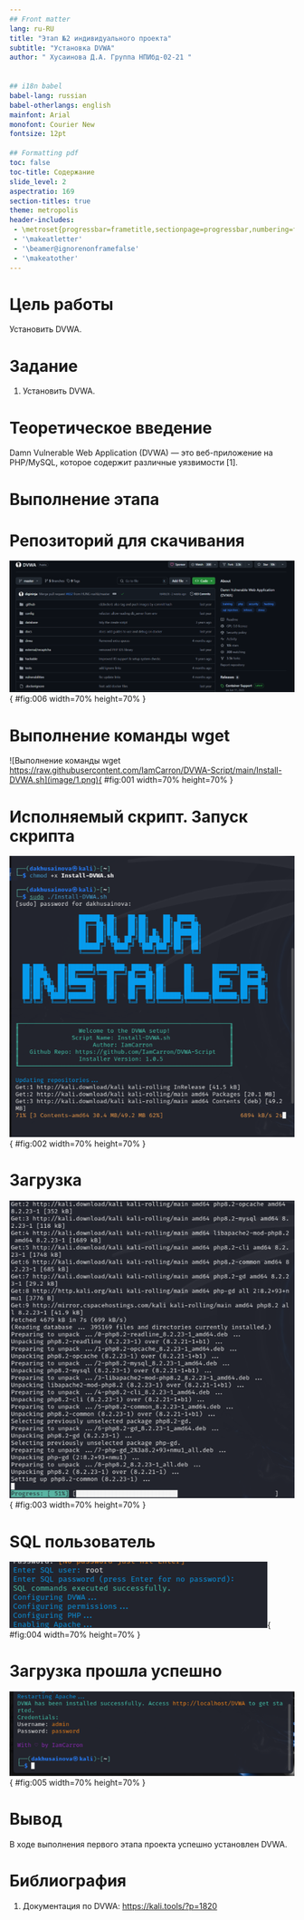 ```yaml
---
## Front matter
lang: ru-RU
title: "Этап №2 индивидуального проекта"
subtitle: "Установка DVWA"
author: " Хусаинова Д.А. Группа НПИбд-02-21 "


## i18n babel
babel-lang: russian 
babel-otherlangs: english 
mainfont: Arial 
monofont: Courier New 
fontsize: 12pt

## Formatting pdf
toc: false
toc-title: Содержание
slide_level: 2
aspectratio: 169
section-titles: true
theme: metropolis
header-includes:
 - \metroset{progressbar=frametitle,sectionpage=progressbar,numbering=fraction}
 - '\makeatletter'
 - '\beamer@ignorenonframefalse'
 - '\makeatother'
---
```


# Цель работы

Установить DVWA.

# Задание

1. Установить DVWA.

# Теоретическое введение

Damn Vulnerable Web Application (DVWA) — это веб-приложение на PHP/MySQL, которое содержит различные уязвимости [1].

# Выполнение этапа 

# Репозиторий для скачивания

![Вход на репозиторий для скачивания DVWA](image/0.png){ #fig:006 width=70% height=70% }

# Выполнение команды wget

![Выполнение команды wget https://raw.githubusercontent.com/IamCarron/DVWA-Script/main/Install-DVWA.sh](image/1.png){ #fig:001 width=70% height=70% }

# Исполняемый скрипт. Запуск скрипта

![Делаем скрипт исполняемым и запускаем скрипт от имени root](image/2.png){ #fig:002 width=70% height=70% }

# Загрузка 

![Загрузка](image/3.png){ #fig:003 width=70% height=70% }

# SQL пользователь

![Ввод учетных данных для sql пользователя](image/4.png){ #fig:004 width=70% height=70% }

# Загрузка прошла успешно

![Конец загрузки](image/5.png){ #fig:005 width=70% height=70% }

# Вывод

В ходе выполнения первого этапа проекта успешно установлен DVWA.

# Библиография

1. Документация по DVWA: https://kali.tools/?p=1820